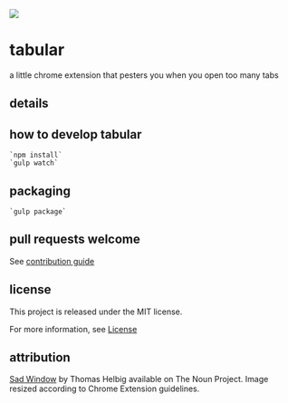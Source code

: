 ![](https://raw.githubusercontent.com/chaserx/tabular/master/app/images/noun_158509_128.png)

# tabular

a little chrome extension that pesters you when you open too many tabs

## details

## how to develop tabular

    `npm install`
    `gulp watch`

## packaging

    `gulp package`

## pull requests welcome

See [contribution guide](https://github.com/chaserx/tabular/blob/master/CONTRIBUTING.md)

## license

This project is released under the MIT license.

For more information, see
[License](https://github.com/chaserx/tabular/blob/master/LICENSE)

## attribution

[Sad Window](https://thenounproject.com/search/?q=window+sad&i=158509) by Thomas Helbig available on The Noun Project. Image resized according to Chrome Extension guidelines.
